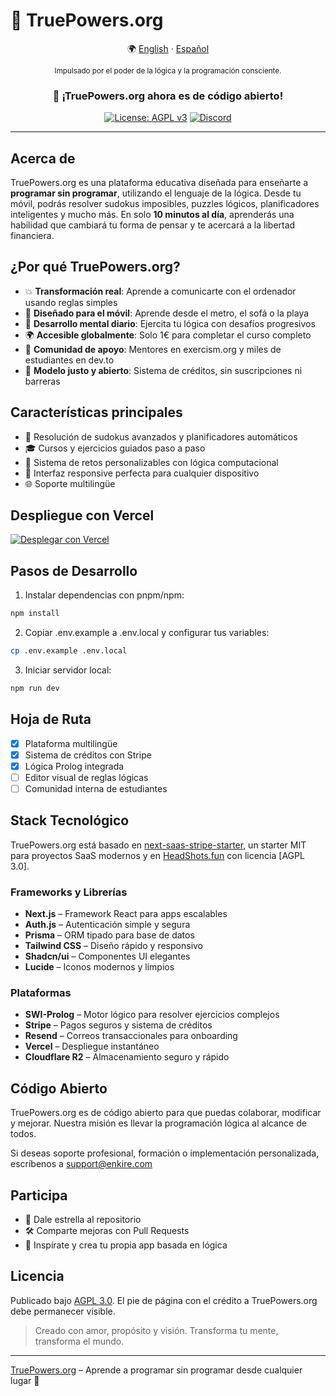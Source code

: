 # 🧠 TruePowers.org

<div align="center">

🌍 [English](README.md) · [Español](README.es.md)

<sup>Impulsado por el poder de la lógica y la programación consciente.</sup>

### 🎉 ¡TruePowers.org ahora es de código abierto!

[![License: AGPL v3](https://img.shields.io/badge/License-AGPL%20v3-blue.svg)](https://www.gnu.org/licenses/agpl-3.0)
[![Discord](https://img.shields.io/discord/1261197667053207608?color=7289da&label=Discord&logo=discord&logoColor=ffffff)](https://discord.gg/vdqwAcp7mf)

</div>

---

## Acerca de

TruePowers.org es una plataforma educativa diseñada para enseñarte a **programar sin programar**, utilizando el lenguaje de la lógica. Desde tu móvil, podrás resolver sudokus imposibles, puzzles lógicos, planificadores inteligentes y mucho más. En solo **10 minutos al día**, aprenderás una habilidad que cambiará tu forma de pensar y te acercará a la libertad financiera.

## ¿Por qué TruePowers.org?

- 💥 **Transformación real**: Aprende a comunicarte con el ordenador usando reglas simples
- 📱 **Diseñado para el móvil**: Aprende desde el metro, el sofá o la playa
- 🧠 **Desarrollo mental diario**: Ejercita tu lógica con desafíos progresivos
- 🌍 **Accesible globalmente**: Solo 1€ para completar el curso completo
- 🤝 **Comunidad de apoyo**: Mentores en exercism.org y miles de estudiantes en dev.to
- 🌈 **Modelo justo y abierto**: Sistema de créditos, sin suscripciones ni barreras

## Características principales

- 🧩 Resolución de sudokus avanzados y planificadores automáticos
- 🎓 Cursos y ejercicios guiados paso a paso
- 🧠 Sistema de retos personalizables con lógica computacional
- 📱 Interfaz responsive perfecta para cualquier dispositivo
- 🌐 Soporte multilingüe

## Despliegue con Vercel

[![Desplegar con Vercel](https://vercel.com/button)](https://vercel.com/new/clone?repository-url=https%3A%2F%2Fgithub.com%2Fjcarpio%2Fprolog-dream)

## Pasos de Desarrollo

1. Instalar dependencias con pnpm/npm:
```bash
npm install
```
2. Copiar .env.example a .env.local y configurar tus variables:
```bash
cp .env.example .env.local
```
3. Iniciar servidor local:
```bash
npm run dev
```

## Hoja de Ruta

- [x] Plataforma multilingüe
- [x] Sistema de créditos con Stripe
- [x] Lógica Prolog integrada
- [ ] Editor visual de reglas lógicas
- [ ] Comunidad interna de estudiantes

## Stack Tecnológico

TruePowers.org está basado en [next-saas-stripe-starter](https://github.com/mickasmt/next-saas-stripe-starter), un starter MIT para proyectos SaaS modernos y en [HeadShots.fun](https://github.com/UllrAI/HeadShots.fun) con licencia [AGPL 3.0].

### Frameworks y Librerías
- **Next.js** – Framework React para apps escalables
- **Auth.js** – Autenticación simple y segura
- **Prisma** – ORM tipado para base de datos
- **Tailwind CSS** – Diseño rápido y responsivo
- **Shadcn/ui** – Componentes UI elegantes
- **Lucide** – Iconos modernos y limpios

### Plataformas
- **SWI-Prolog** – Motor lógico para resolver ejercicios complejos
- **Stripe** – Pagos seguros y sistema de créditos
- **Resend** – Correos transaccionales para onboarding
- **Vercel** – Despliegue instantáneo
- **Cloudflare R2** – Almacenamiento seguro y rápido

## Código Abierto

TruePowers.org es de código abierto para que puedas colaborar, modificar y mejorar. Nuestra misión es llevar la programación lógica al alcance de todos.

Si deseas soporte profesional, formación o implementación personalizada, escríbenos a support@enkire.com

## Participa

- 🌟 Dale estrella al repositorio
- 🛠️ Comparte mejoras con Pull Requests
- 🧠 Inspírate y crea tu propia app basada en lógica

## Licencia

Publicado bajo [AGPL 3.0](./LICENSE.md). El pie de página con el crédito a TruePowers.org debe permanecer visible.

> Creado con amor, propósito y visión. Transforma tu mente, transforma el mundo.

---

[TruePowers.org](https://truepowers.org) – Aprende a programar sin programar desde cualquier lugar 🚀

